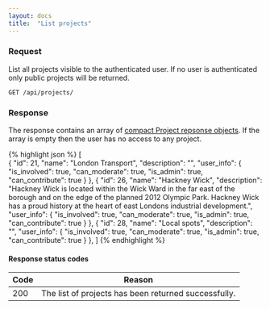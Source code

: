 ```yaml
---
layout: docs
title:  "List projects"
---
```


### Request

List all projects visible to the authenticated user. If no user is authenticated only public projects will be returned.

`````````````````````
GET /api/projects/
`````````````````````

### Response

The response contains an array of [compact Project repsonse objects](project-response.html). If the array is empty then the user has no access to any project.

{% highlight json %}
[  
  {
    "id": 21,
    "name": "London Transport",
    "description": "",
    "user_info": {
      "is_involved": true,
      "can_moderate": true,
      "is_admin": true,
      "can_contribute": true
    }
  },
  {
    "id": 26,
    "name": "Hackney Wick",
    "description": "Hackney Wick is located within the Wick Ward in the far east of the borough
                    and on the edge of the planned 2012 Olympic Park. Hackney Wick has a proud
                    history at the heart of east Londons industrial development.",
    "user_info": {
      "is_involved": true,
      "can_moderate": true,
      "is_admin": true,
      "can_contribute": true
    }
  },
  {
    "id": 28,
    "name": "Local spots",
    "description": "",
    "user_info": {
      "is_involved": true,
      "can_moderate": true,
      "is_admin": true,
      "can_contribute": true
    }
  },
]
{% endhighlight %}

#### Response status codes

Code  |  Reason
------|-----------------------------------------
 200  |  The list of projects has been returned successfully.
